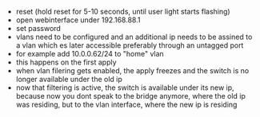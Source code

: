 - reset (hold reset for 5-10 seconds, until user light starts flashing)
- open webinterface under 192.168.88.1
- set password
- vlans need to be configured and an additional ip needs to be assined to a vlan which es later accessible preferably through an untagged port
- for example add 10.0.0.62/24 to "home" vlan
- this happens on the first apply
- when vlan filering gets enabled, the apply freezes and the switch is no longer available under the old ip
- now that filtering is active, the switch is available under its new ip, because now you dont speak to the bridge anymore, where the old ip was residing, but to the vlan interface, where the new ip is residing